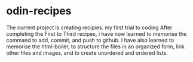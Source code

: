 # odin-recipes
The current project is creating recipies. my first trial to coding
After completing the First to Third recipes, i have now learned to memorise the command to add, commit, and push to github.
I have also learned to memorise the html-boiler, to structure the files in an organized form, link other files and images, and to create unordered and ordered lists.
